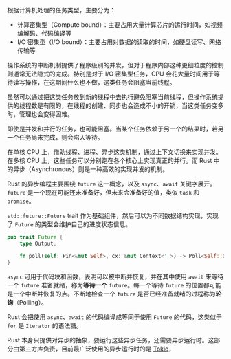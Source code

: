 根据计算机处理的任务类型，主要分为：

-   计算密集型（Compute bound）：主要占用大量计算芯片的运行时间，如视频编解码、代码编译等
-   I/O 密集型（I/O bound）：主要占用对数据的读取的时间，如硬盘读写、网络传输等

操作系统的中断机制提供了程序级别的并发，但对于程序内部这种更细粒度的控制则通常无法隐式的完成。特别是对于 I/O 密集型任务，CPU 会花大量时间用于等待读写操作，在这期间什么也不做，这类任务会阻塞当前线程。

虽然可以通过把这类任务放到新的线程中去执行避免阻塞当前线程，但操作系统提供的线程数是有限的，在线程的创建、同步也会造成不小的开销，当这类任务变多时，管理也会变得困难。

即使是并发和并行的任务，也可能阻塞。当某个任务依赖于另一个的结果时，若另一个任务尚未完成，则会陷入等待。

在单核 CPU 上，借助线程、进程、异步这类机制，通过上下文切换来实现并发。在多核 CPU 上，这些任务可以分别跑在各个核心上实现真正的并行。而 Rust 中的异步（Asynchronous）则是一种高效的实现并发的机制。

Rust 的异步编程主要围绕 `future` 这一概念，以及 `async`、`await` 关键字展开。`future` 是一个现在可能还未准备好，但未来会准备好的值，类似 `task` 和 `promise`。

`std::future::Future` trait 作为基础组件，然后可以为不同数据结构实现，实现了 `Future` 的类型会维护自己的进度状态信息。

```rust
pub trait Future {
    type Output;

    fn poll(self: Pin<&mut Self>, cx: &mut Context<'_>) -> Poll<Self::Output>;
}
```

`async` 可用于代码块和函数，表明可以被中断并恢复，并在其中使用 `await` 来等待一个 `future` 准备就绪，称为**等待一个** `future`。每一个等待 `future` 的位置都可能是一个中断并恢复的点。不断地检查一个 `future` 是否已经准备就绪的过程称为**轮询**（Polling）。

Rust 会把使用 `async`、`await` 的代码编译成等同于使用 `Future` 的代码，这类似于 `for` 是 `Iterator` 的语法糖。

Rust 本身只提供对异步的抽象，要运行这些异步任务，还需要异步运行时。这部分由第三方库负责，目前最广泛使用的异步运行时的是 [Tokio](https://github.com/tokio-rs/tokio)，

